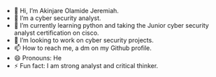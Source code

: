 - 👋 Hi, I’m Akinjare Olamide Jeremiah. 
- 👀 I’m a cyber security analyst.
- 🌱 I’m currently learning python and taking the Junior cyber security analyst certification on cisco.
- 💞️ I’m looking to work on cyber security projects.
- 📫 How to reach me, a dm on my Github profile.
- 😄 Pronouns: He
- ⚡ Fun fact: I am strong analyst and critical thinker.

<!---
IndomitableOlamide/IndomitableOlamide is a ✨ special ✨ repository because its `README.md` (this file) appears on your GitHub profile.
You can click the Preview link to take a look at your changes.
--->
